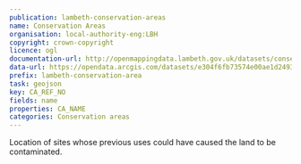 ```yaml
---
publication: lambeth-conservation-areas
name: Conservation Areas 
organisation: local-authority-eng:LBH
copyright: crown-copyright
licence: ogl
documentation-url: http://openmappingdata.lambeth.gov.uk/datasets/conservation-areas
data-url: https://opendata.arcgis.com/datasets/e304f6fb73574e00ae1d2493092f0d61_2.geojson
prefix: lambeth-conservation-area
task: geojson
key: CA_REF_NO
fields: name
properties: CA_NAME
categories: Conservation areas
---
```


Location of sites whose previous uses could have caused the land to be contaminated.
